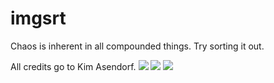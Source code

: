 imgsrt
======

Chaos is inherent in all compounded things. Try sorting it out.

All credits go to Kim Asendorf.
![](https://raw.githubusercontent.com/fracta/imgsrt/master/images/island.jpg)
![](https://raw.githubusercontent.com/fracta/imgsrt/master/images/island_sorted_once.jpg)
![](https://raw.githubusercontent.com/fracta/imgsrt/master/images/island_sorted_twice.jpg)
